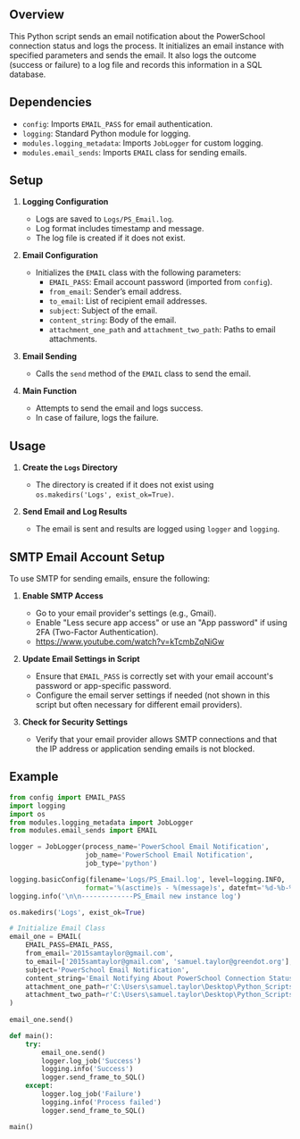 ## Overview

This Python script sends an email notification about the PowerSchool connection status and logs the process. It initializes an email instance with specified parameters and sends the email. It also logs the outcome (success or failure) to a log file and records this information in a SQL database.

## Dependencies

- `config`: Imports `EMAIL_PASS` for email authentication.
- `logging`: Standard Python module for logging.
- `modules.logging_metadata`: Imports `JobLogger` for custom logging.
- `modules.email_sends`: Imports `EMAIL` class for sending emails.

## Setup

1. **Logging Configuration**
   - Logs are saved to `Logs/PS_Email.log`.
   - Log format includes timestamp and message.
   - The log file is created if it does not exist.

2. **Email Configuration**
   - Initializes the `EMAIL` class with the following parameters:
     - `EMAIL_PASS`: Email account password (imported from `config`).
     - `from_email`: Sender’s email address.
     - `to_email`: List of recipient email addresses.
     - `subject`: Subject of the email.
     - `content_string`: Body of the email.
     - `attachment_one_path` and `attachment_two_path`: Paths to email attachments.

3. **Email Sending**
   - Calls the `send` method of the `EMAIL` class to send the email.

4. **Main Function**
   - Attempts to send the email and logs success.
   - In case of failure, logs the failure.

## Usage

1. **Create the `Logs` Directory**
   - The directory is created if it does not exist using `os.makedirs('Logs', exist_ok=True)`.

2. **Send Email and Log Results**
   - The email is sent and results are logged using `logger` and `logging`.

## SMTP Email Account Setup

To use SMTP for sending emails, ensure the following:

1. **Enable SMTP Access**
   - Go to your email provider's settings (e.g., Gmail).
   - Enable "Less secure app access" or use an "App password" if using 2FA (Two-Factor Authentication).
   - https://www.youtube.com/watch?v=kTcmbZqNiGw 

2. **Update Email Settings in Script**
   - Ensure that `EMAIL_PASS` is correctly set with your email account's password or app-specific password.
   - Configure the email server settings if needed (not shown in this script but often necessary for different email providers).

3. **Check for Security Settings**
   - Verify that your email provider allows SMTP connections and that the IP address or application sending emails is not blocked.

## Example

```python
from config import EMAIL_PASS
import logging
import os
from modules.logging_metadata import JobLogger
from modules.email_sends import EMAIL

logger = JobLogger(process_name='PowerSchool Email Notification', 
                   job_name='PowerSchool Email Notification', 
                   job_type='python')

logging.basicConfig(filename='Logs/PS_Email.log', level=logging.INFO,
                   format='%(asctime)s - %(message)s', datefmt='%d-%b-%y %H:%M:%S', force=True)
logging.info('\n\n-------------PS_Email new instance log')

os.makedirs('Logs', exist_ok=True)

# Initialize Email Class
email_one = EMAIL(
    EMAIL_PASS=EMAIL_PASS,
    from_email='2015samtaylor@gmail.com',
    to_email=['2015samtaylor@gmail.com', 'samuel.taylor@greendot.org'],
    subject='PowerSchool Email Notification',
    content_string='Email Notifying About PowerSchool Connection Status is....',
    attachment_one_path=r'C:\Users\samuel.taylor\Desktop\Python_Scripts\CIVICS_Illuminate_to_PS\Civics_Scores.log',
    attachment_two_path=r'C:\Users\samuel.taylor\Desktop\Python_Scripts\Whetstone\Whetstone_Tracker_2.log'
)
    
email_one.send()

def main():
    try:
        email_one.send()
        logger.log_job('Success')
        logging.info('Success')
        logger.send_frame_to_SQL()
    except:
        logger.log_job('Failure')
        logging.info('Process failed')
        logger.send_frame_to_SQL()

main()
```
